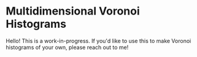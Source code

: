 # Multidimensional Voronoi Histograms
Hello! This is a work-in-progress. If you'd like to use this to make Voronoi histograms of your own, please reach out to me!
